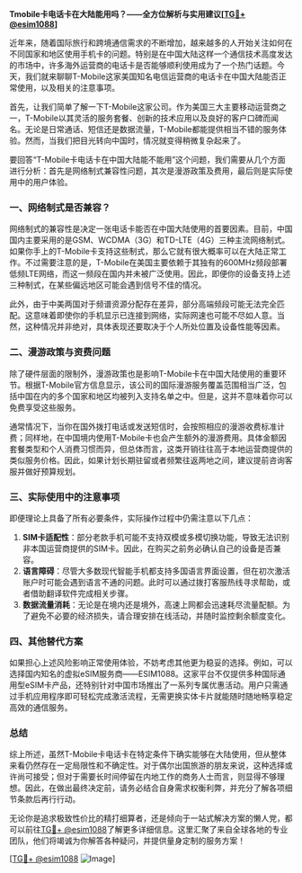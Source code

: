 **Tmobile卡电话卡在大陆能用吗？——全方位解析与实用建议[[TG💪+ @esim1088](https://t.me/s/esim1088)]**

近年来，随着国际旅行和跨境通信需求的不断增加，越来越多的人开始关注如何在不同国家和地区使用手机卡的问题。特别是在中国大陆这样一个通信技术高度发达的市场中，许多海外运营商的电话卡是否能够顺利使用成为了一个热门话题。今天，我们就来聊聊T-Mobile这家美国知名电信运营商的电话卡在中国大陆能否正常使用，以及相关的注意事项。

首先，让我们简单了解一下T-Mobile这家公司。作为美国三大主要移动运营商之一，T-Mobile以其灵活的服务套餐、创新的技术应用以及良好的客户口碑而闻名。无论是日常通话、短信还是数据流量，T-Mobile都能提供相当不错的服务体验。然而，当我们把目光转向中国时，情况就变得稍微复杂起来了。

要回答“T-Mobile卡电话卡在中国大陆能不能用”这个问题，我们需要从几个方面进行分析：首先是网络制式兼容性问题，其次是漫游政策及费用，最后则是实际使用中的用户体验。

### **一、网络制式是否兼容？**

网络制式的兼容性是决定一张电话卡能否在中国大陆使用的首要因素。目前，中国国内主要采用的是GSM、WCDMA（3G）和TD-LTE（4G）三种主流网络制式。如果你手上的T-Mobile卡支持这些制式，那么它就有很大概率可以在大陆正常工作。不过需要注意的是，T-Mobile在美国主要依赖于其独有的600MHz频段部署低频LTE网络，而这一频段在国内并未被广泛使用。因此，即便你的设备支持上述三种制式，在某些偏远地区可能会遇到信号不佳的情况。

此外，由于中美两国对于频谱资源分配存在差异，部分高端频段可能无法完全匹配。这意味着即使你的手机显示已连接到网络，实际网速也可能不尽如人意。当然，这种情况并非绝对，具体表现还要取决于个人所处位置及设备性能等因素。

### **二、漫游政策与资费问题**

除了硬件层面的限制外，漫游政策也是影响T-Mobile卡在中国大陆使用的重要环节。根据T-Mobile官方信息显示，该公司的国际漫游服务覆盖范围相当广泛，包括中国在内的多个国家和地区均被列入支持名单之中。但是，这并不意味着你可以免费享受这些服务。

通常情况下，当你在国外拨打电话或发送短信时，会按照相应的漫游收费标准计费；同样地，在中国境内使用T-Mobile卡也会产生额外的漫游费用。具体金额因套餐类型和个人消费习惯而异，但总体而言，这类开销往往高于本地运营商提供的类似服务价格。因此，如果计划长期驻留或者频繁往返两地之间，建议提前咨询客服并做好预算规划。

### **三、实际使用中的注意事项**

即便理论上具备了所有必要条件，实际操作过程中仍需注意以下几点：

1. **SIM卡适配性**：部分老款手机可能不支持双模或多模切换功能，导致无法识别非本国运营商提供的SIM卡。因此，在购买之前务必确认自己的设备是否兼容。
2. **语言障碍**：尽管大多数现代智能手机都支持多国语言界面设置，但在初次激活账户时可能会遇到语言不通的问题。此时可以通过拨打客服热线寻求帮助，或者借助翻译软件完成相关步骤。
3. **数据流量消耗**：无论是在境内还是境外，高速上网都会迅速耗尽流量配额。为了避免不必要的经济损失，请合理安排在线活动，并随时监控剩余额度变化。

### **四、其他替代方案**

如果担心上述风险影响正常使用体验，不妨考虑其他更为稳妥的选择。例如，可以选择国内知名的虚拟eSIM服务商——ESIM1088。这家平台不仅提供多种国际通用型eSIM卡产品，还特别针对中国市场推出了一系列专属优惠活动。用户只需通过手机应用程序即可轻松完成激活流程，无需更换实体卡片就能随时随地畅享稳定高效的通信服务。

### **总结**

综上所述，虽然T-Mobile卡电话卡在特定条件下确实能够在大陆使用，但从整体来看仍然存在一定局限性和不确定性。对于偶尔出国旅游的朋友来说，这种选择或许尚可接受；但对于需要长时间停留在内地工作的商务人士而言，则显得不够理想。因此，在做出最终决定前，请务必结合自身需求权衡利弊，并充分了解各项细节条款后再行行动。

无论你是追求极致性价比的精打细算者，还是倾向于一站式解决方案的懒人党，都可以前往[TG💪+ @esim1088](https://t.me/s/esim1088)了解更多详细信息。这里汇聚了来自全球各地的专业团队，他们将竭诚为你解答各种疑问，并提供量身定制的服务方案！

[[TG💪+ @esim1088](https://t.me/s/esim1088) ![Image](https://i.postimg.cc/4NQfJmqS/Snipaste-2025-05-13-00-14-12.png)]
